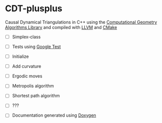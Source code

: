 CDT-plusplus
============

Causal Dynamical Triangulations in C++ using the [Computational Geometry Algorithms Library][1] and compiled with [LLVM][2] and [CMake][3]

- [ ] Simplex-class
- [ ] Tests using [Google Test][4]
- [ ] Initialize
- [ ] Add curvature
- [ ] Ergodic moves
- [ ] Metropolis algorithm
- [ ] Shortest path algorithm
- [ ] ???
- [ ] Documentation generated using [Doxygen][5]


[1]: http://www.cgal.org
[2]: http://llvm.org 
[3]: http://www.cmake.org
[4]: http://code.google.com/p/googletest/
[5]: http://www.doxygen.org